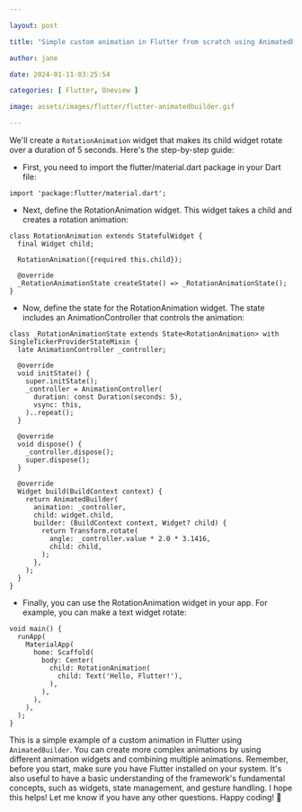 ```yaml
---

layout: post

title: "Simple custom animation in Flutter from scratch using AnimatedBuilder"

author: jane

date: 2024-01-11-03:25:54

categories: [ Flutter, Oneview ]

image: assets/images/flutter/flutter-animatedbuilder.gif

---
```



We'll create a `RotationAnimation` widget that makes its child widget rotate over a duration of 5 seconds.
Here's the step-by-step guide:
- First, you need to import the flutter/material.dart package in your Dart file:

```import 'package:flutter/material.dart';```

- Next, define the RotationAnimation widget. This widget takes a child and creates a rotation animation:

```
class RotationAnimation extends StatefulWidget {
  final Widget child;

  RotationAnimation({required this.child});

  @override
  _RotationAnimationState createState() => _RotationAnimationState();
}
```

- Now, define the state for the RotationAnimation widget. The state includes an AnimationController that controls the animation:

```
class _RotationAnimationState extends State<RotationAnimation> with SingleTickerProviderStateMixin {
  late AnimationController _controller;

  @override
  void initState() {
    super.initState();
    _controller = AnimationController(
      duration: const Duration(seconds: 5),
      vsync: this,
    )..repeat();
  }

  @override
  void dispose() {
    _controller.dispose();
    super.dispose();
  }

  @override
  Widget build(BuildContext context) {
    return AnimatedBuilder(
      animation: _controller,
      child: widget.child,
      builder: (BuildContext context, Widget? child) {
        return Transform.rotate(
          angle: _controller.value * 2.0 * 3.1416,
          child: child,
        );
      },
    );
  }
}
```

- Finally, you can use the RotationAnimation widget in your app. For example, you can make a text widget rotate:

```
void main() {
  runApp(
    MaterialApp(
      home: Scaffold(
        body: Center(
          child: RotationAnimation(
            child: Text('Hello, Flutter!'),
          ),
        ),
      ),
    ),
  );
}
```

This is a simple example of a custom animation in Flutter using `AnimatedBuilder`. You can create more complex animations by using different animation widgets and combining multiple animations.
Remember, before you start, make sure you have Flutter installed on your system. It's also useful to have a basic understanding of the framework's fundamental concepts, such as widgets, state management, and gesture handling.
I hope this helps! Let me know if you have any other questions. Happy coding! 🚀
